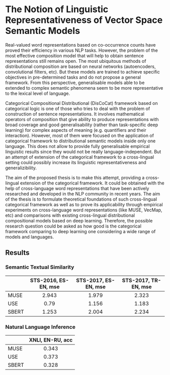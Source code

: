 # The Notion of Linguistic Representativeness of Vector Space Semantic Models 

Real-valued word representations based on co-occurrence counts have proved their efficiency in various NLP tasks. However, the problem of the most effective composition model that will help to obtain sentence representations still remains open. The most ubiquitous methods of distributional composition are based on neural networks (autoencoders, convolutional filters, etc). But these models are trained to achieve specific objectives in pre-determined tasks and do not propose a general framework. From this perspective, generalisable models able to be extended to complex semantic phenomena seem to be more representative to the lexical level of language.

Categorical Compositional Distributional (DisCoCat) framework based on categorical logic is one of those who tries to deal with the problem of construction of sentence representations. It involves mathematical operators of composition that give ability to produce representations with broad coverage and good generalisability (rather than task-specific deep learning) for complex aspects of meaning (e.g. quantifiers and their interaction). However, most of them were focused on the application of categorical framework to distributional semantic models inside only one language. This does not allow to provide fully generalisable empirical linguistic results since they would not be really language-independent. But an attempt of extension of the categorical framework to a cross-lingual setting could possibly increase its linguistic representativeness and generalizibility.

The aim of the proposed thesis is to make this attempt, providing a cross-lingual extension of the categorical framework. It could be obtained with the help of cross-language word representations that have been actively researched and developed in the NLP community in recent years. The aim of the thesis is to formulate theoretical foundations of such cross-lingual categorical framework as well as to prove its applicability through empirical experiments on cross-language word representations (like MUSE, VecMap, etc) and comparisons with existing cross-lingual distributional compositional models based on deep learning. Therefore, the possible research question could be asked as how good is the categorical framework comparing to deep learning one considering a wide range of models and languages.

## Results

### Semantic Textual Similarity

|         | STS-2016, ES-EN, mse | STS-2017, ES-EN, mse | STS-2017, TR-EN, mse |
| --------|:--------------------:| :-------------------:|:--------------------:|
| MUSE    | 2.943                | 1.979                | 2.323                |
| USE     | 0.79                 | 1.156                | 1.183                |
| SBERT   | 1.253                | 2.004                | 2.234                |


### Natural Language Inference

|         | XNLI, EN-RU, acc     |
| --------|:--------------------:| 
| MUSE    | 0.343                |
| USE     | 0.373                |
| SBERT   | 0.328                | 
